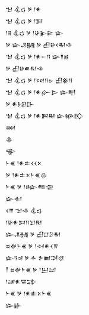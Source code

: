 <div class='block'>
<div class='line'>𒈠 𒆬𒌓 𒃻 𒁹𒀭</div>
<div class='line'>𒈠 𒆬𒌓 𒃻 𒁹𒁕</div>
<div class='line'>𒁹𒐉 𒆬𒌓 𒃻 𒁹𒄩𒉌𒄿 𒇽</div>
<div class='line'>𒃻 𒇽𒂗𒉆 𒃻 𒌷𒄩𒌋𒊑𒈾</div>
<div class='line'>𒈠 𒆬𒌓 𒃻 𒁹𒀭𒀸𒀀 𒇽𒈫𒂊</div>
<div class='line'>𒃻 𒌷𒄩𒌑𒊑𒈾</div>
<div class='line'>𒈠 𒆬𒌓 𒃻 𒁹𒂟𒁀𒀀𒉡 𒌷𒆜𒀀</div>
<div class='line'>𒈠 𒆬𒌓 𒃻 𒁹𒀭𒅎𒆕 𒇽𒋃</div>
<div class='line'>𒃻 𒀭𒊩𒌆𒃲</div>
<div class='line'>𒈠 𒆬𒌓 𒃻 𒁹𒀭𒀉𒊑 𒇽𒁮𒃼</div>
<div class='line'>𒇷</div>
<div class='line'>𒆠</div>
<div class='line'>𒊍</div>
<div class='line'>𒈨𒌍 𒁹𒀭𒉺𒌋𒌋𒉽</div>
<div class='line'>𒃻 𒁹𒀭𒉺𒉽𒈨𒌍𒁲</div>
<div class='line'>𒈨𒌍 𒃻 𒁹𒈗𒍣𒉘</div>
<div class='line'>𒇽𒊕</div>
<div class='line'>𒌋𒐈 𒈠𒈾 𒆬𒌓</div>
<div class='line'>𒁹𒄩𒀭𒁕𒀀𒋛𒊑</div>
<div class='line'>𒇽𒂗𒉆 𒃻 𒌷𒆸𒊒𒊑</div>
<div class='line'>𒊺𒉻𒈨𒌍 𒃻 𒁹𒀴𒀭𒌋𒐊</div>
<div class='line'>𒇽𒀀𒁀 𒃻 𒅆 𒉿𒆤𒋫𒋼</div>
<div class='line'>𒐕 𒊺𒉻𒈨𒌍 𒃻 𒁹𒌨𒁺</div>
<div class='line'>𒁹𒁼𒀭𒐌𒁉</div>
<div class='line'>𒈨𒌍 𒃻 𒁹𒀭𒉺𒉽𒈨𒌍</div>
<div class='line'>𒇽𒃲</div>
</div>
